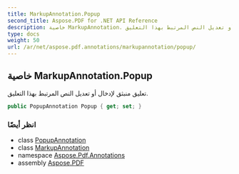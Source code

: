 ```yaml
---
title: MarkupAnnotation.Popup
second_title: Aspose.PDF for .NET API Reference
description: خاصية MarkupAnnotation. تعليق منبثق لإدخال أو تعديل النص المرتبط بهذا التعليق
type: docs
weight: 50
url: /ar/net/aspose.pdf.annotations/markupannotation/popup/
---
```

## خاصية MarkupAnnotation.Popup

تعليق منبثق لإدخال أو تعديل النص المرتبط بهذا التعليق.

```csharp
public PopupAnnotation Popup { get; set; }
```

### انظر أيضًا

* class [PopupAnnotation](../../popupannotation/)
* class [MarkupAnnotation](../)
* namespace [Aspose.Pdf.Annotations](../../../aspose.pdf.annotations/)
* assembly [Aspose.PDF](../../../)